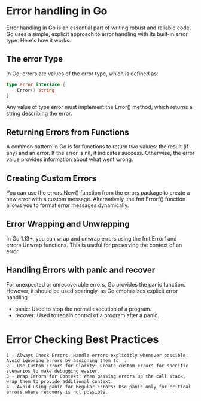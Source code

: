 # Error handling in Go

Error handling in Go is an essential part of writing robust and reliable code. Go uses a simple, explicit approach to error handling with its built-in error type. Here's how it works:

## The error Type

In Go, errors are values of the error type, which is defined as:
```go
type error interface {
    Error() string
}
```

Any value of type error must implement the Error() method, which returns a string describing the error.

## Returning Errors from Functions

A common pattern in Go is for functions to return two values: the result (if any) and an error. If the error is nil, it indicates success. Otherwise, the error value provides information about what went wrong.

## Creating Custom Errors

You can use the errors.New() function from the errors package to create a new error with a custom message. Alternatively, the fmt.Errorf() function allows you to format error messages dynamically.

## Error Wrapping and Unwrapping

In Go 1.13+, you can wrap and unwrap errors using the fmt.Errorf and errors.Unwrap functions. This is useful for preserving the context of an error.

## Handling Errors with panic and recover

For unexpected or unrecoverable errors, Go provides the panic function. However, it should be used sparingly, as Go emphasizes explicit error handling.

   - panic: Used to stop the normal execution of a program.
   - recover: Used to regain control of a program after a panic.

# Error Checking Best Practices

    1 - Always Check Errors: Handle errors explicitly whenever possible. Avoid ignoring errors by assigning them to _.
    2 - Use Custom Errors for Clarity: Create custom errors for specific scenarios to make debugging easier.
    3 - Wrap Errors for Context: When passing errors up the call stack, wrap them to provide additional context.
    4 - Avoid Using panic for Regular Errors: Use panic only for critical errors where recovery is not possible.